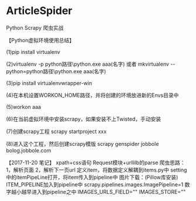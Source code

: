 # ArticleSpider
Python Scrapy 爬虫实战

【Python虚拟环境使用总结】

(1)pip install virtualenv

(2)virtualenv -p python路径\python.exe aaa(名字) 或者  mkvirtualenv --python=python路径\python.exe aaa(名字)

(3)pip install virtualenvwrapper-win

(4)在本机设置WORKON_HOME路径，并将创建的环境放进新的Envs目录中

(5)workon aaa

(6)在当前虚拟环境中安装scrapy，如果安装不上Twisted，手动安装

(7)创建scrapy工程   scrapy startproject xxx

(8)进入这个工程，然后创建scrapy模版   scrapy genspider jobbole bolog.jobbole.com

【2017-11-20 笔记】
xpath+css语句
Request模块+urllilb的parse
爬虫思路：1，解析页面 2，解析下一页url
定义item，将数据定义解耦到items.py中 setting中的itemPipeLine打开，将item传入到pipeline中
图片下载：(Pillow库安装)
    ITEM_PIPELINE加入到pipeline中
    scrapy.pipelines.images.ImagePipeline=1 数字越小越早进入到pipeline之中
    IMAGES_URLS_FIELD=""
    IMAGES_STORE=""

